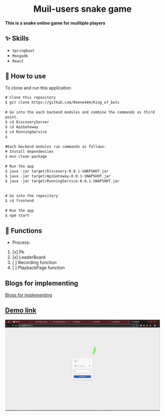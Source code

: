 
<h1 align="center">Muil-users snake game</h1>


#### This is a snake online game for muiltiple players 

## :sparkles: Skills
- `Springboot`
- `Mongodb`
- `React`

## :book: How to use
To clone and run this application
```
# Clone this repository
$ git clone https://github.com/Reene444/King_of_bots
 
# Go into the each backend modules and combine the commands as third point.
$ cd DiscoveryServer
$ cd ApiGateway
$ cd RunningService
$ 

#Each backend modules run commands as follows:
# Install dependencies
$ mvn clean package

# Run the app
$ java -jar target/Discovery-0.0.1-SNAPSHOT.jar
$ java -jar target/ApiGateway-0.0.1-SNAPSHOT.jar
$ java -jar target/RunningService-0.0.1-SNAPSHOT.jar


# Go into the repository
$ cd frontend

# Run the app
$ npm start

```
## :wrench: Functions
-  Process:
1. [x] Pk
2. [x] LeaderBoard
3. [ ] Recording function
4. [ ] PlaybackPage function

## Blogs for implementing
[Blogs for implementing](https://www.blogger.com/blog/posts/3583988235096926786)

## [Demo link](./demo1.mp4)

[![video](./image.png)](./demo1.mp4)